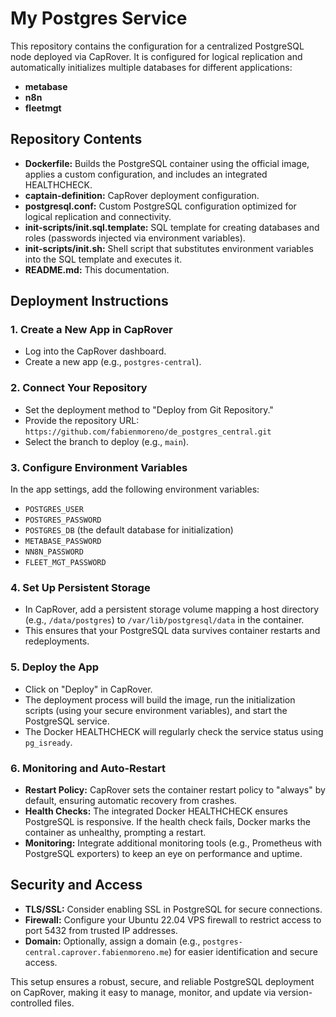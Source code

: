 # My Postgres Service

This repository contains the configuration for a centralized PostgreSQL node deployed via CapRover. It is configured for logical replication and automatically initializes multiple databases for different applications:

- **metabase**
- **n8n**
- **fleetmgt**

## Repository Contents

- **Dockerfile:** Builds the PostgreSQL container using the official image, applies a custom configuration, and includes an integrated HEALTHCHECK.
- **captain-definition:** CapRover deployment configuration.
- **postgresql.conf:** Custom PostgreSQL configuration optimized for logical replication and connectivity.
- **init-scripts/init.sql.template:** SQL template for creating databases and roles (passwords injected via environment variables).
- **init-scripts/init.sh:** Shell script that substitutes environment variables into the SQL template and executes it.
- **README.md:** This documentation.

## Deployment Instructions

### 1. Create a New App in CapRover

- Log into the CapRover dashboard.
- Create a new app (e.g., `postgres-central`).

### 2. Connect Your Repository

- Set the deployment method to "Deploy from Git Repository."
- Provide the repository URL: `https://github.com/fabienmoreno/de_postgres_central.git`
- Select the branch to deploy (e.g., `main`).

### 3. Configure Environment Variables

In the app settings, add the following environment variables:

- `POSTGRES_USER`
- `POSTGRES_PASSWORD`
- `POSTGRES_DB` (the default database for initialization)
- `METABASE_PASSWORD`
- `NN8N_PASSWORD`
- `FLEET_MGT_PASSWORD`

### 4. Set Up Persistent Storage

- In CapRover, add a persistent storage volume mapping a host directory (e.g., `/data/postgres`) to `/var/lib/postgresql/data` in the container.
- This ensures that your PostgreSQL data survives container restarts and redeployments.

### 5. Deploy the App

- Click on "Deploy" in CapRover.
- The deployment process will build the image, run the initialization scripts (using your secure environment variables), and start the PostgreSQL service.
- The Docker HEALTHCHECK will regularly check the service status using `pg_isready`.

### 6. Monitoring and Auto-Restart

- **Restart Policy:** CapRover sets the container restart policy to "always" by default, ensuring automatic recovery from crashes.
- **Health Checks:** The integrated Docker HEALTHCHECK ensures PostgreSQL is responsive. If the health check fails, Docker marks the container as unhealthy, prompting a restart.
- **Monitoring:** Integrate additional monitoring tools (e.g., Prometheus with PostgreSQL exporters) to keep an eye on performance and uptime.

## Security and Access

- **TLS/SSL:** Consider enabling SSL in PostgreSQL for secure connections.
- **Firewall:** Configure your Ubuntu 22.04 VPS firewall to restrict access to port 5432 from trusted IP addresses.
- **Domain:** Optionally, assign a domain (e.g., `postgres-central.caprover.fabienmoreno.me`) for easier identification and secure access.

This setup ensures a robust, secure, and reliable PostgreSQL deployment on CapRover, making it easy to manage, monitor, and update via version-controlled files.
